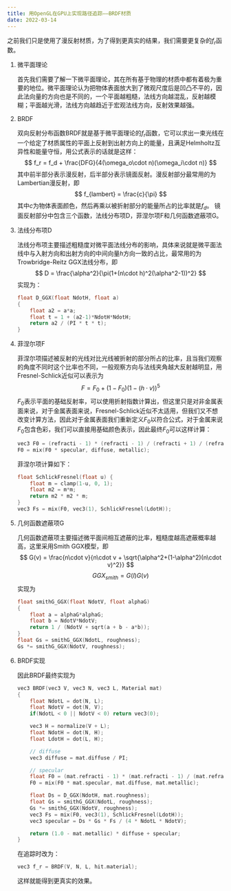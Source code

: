 ```yaml
---
title: 用OpenGL在GPU上实现路径追踪——BRDF材质
date: 2022-03-14
---
```


之前我们只是使用了漫反射材质，为了得到更真实的结果，我们需要更复杂的$f_r$函数。
1. 微平面理论

    首先我们需要了解一下微平面理论，其在所有基于物理的材质中都有着极为重要的地位。微平面理论认为把物体表面放大到了微观尺度后是凹凸不平的，因此法向量的方向也是不同的，一个平面越粗糙，法线方向越混乱，反射越模糊；平面越光滑，法线方向越趋近于宏观法线方向，反射效果越强。

2. BRDF

    双向反射分布函数BRDF就是基于微平面理论的$f_r$函数，它可以求出一束光线在一个给定了材质属性的平面上反射到出射方向上的能量，且满足Helmholtz互异性和能量守恒，用公式表示的话就是这样：
    $$
    f_r = f_d + \frac{DFG}{4(\omega_o\cdot n)(\omega_i\cdot n)}
    $$
    其中前半部分表示漫反射，后半部分表示镜面反射。漫反射部分最常用的为Lambertian漫反射，即
    $$
    f_{lambert} = \frac{c}{\pi}
    $$
    其中$c$为物体表面颜色，然后再乘以被折射部分的能量所占的比率就是$f_d$。
    镜面反射部分中包含三个函数，法线分布项D，菲涅尔项F和几何函数遮蔽项G。

3. 法线分布项D

    法线分布项主要描述粗糙度对微平面法线分布的影响，具体来说就是微平面法线中与入射方向和出射方向的中间向量$h$方向一致的占比，最常用的为Trowbridge-Reitz GGX法线分布，即
    $$
    D = \frac{\alpha^2}{\pi(1+(n\cdot h)^2(\alpha^2-1))^2}
    $$
    实现为：
    ```cpp
    float D_GGX(float NdotH, float a)
    {
        float a2 = a*a;
        float t = 1 + (a2-1)*NdotH*NdotH;
        return a2 / (PI * t * t);
    }
    ```

4. 菲涅尔项F

    菲涅尔项描述被反射的光线对比光线被折射的部分所占的比率，且当我们观察的角度不同时这个比率也不同，一般观察方向与法线夹角越大反射越明显，用Fresnel-Schlick近似可以表示为
    $$
    F = F_0 + (1-F_0)(1-(h\cdot v))^5
    $$
    $F_0$表示平面的基础反射率，可以使用折射指数计算出，但这里只是对非金属表面来说，对于金属表面来说，Fresnel-Schlick近似不太适用，但我们又不想改变计算方法，因此对于金属表面我们重新定义$F_0$以符合公式，对于金属来说$F_0$包含色彩，我们可以直接用基础颜色表示，因此最终$F_0$可以这样计算：
    ```cpp
    vec3 F0 = (refracti - 1) * (refracti - 1) / (refracti + 1) / (refracti + 1);
    F0 = mix(F0 * specular, diffuse, metallic);
    ```
    菲涅尔项计算如下：
    ```cpp
    float SchlickFresnel(float u) {
        float m = clamp(1-u, 0, 1);
        float m2 = m*m;
        return m2 * m2 * m;
    }
    vec3 Fs = mix(F0, vec3(1), SchlickFresnel(LdotH));
    ```

5. 几何函数遮蔽项G

    几何函数遮蔽项主要描述微平面间相互遮蔽的比率，粗糙度越高遮蔽概率越高，这里采用Smith GGX模型，即
    $$
    G(v) = \frac{n\cdot v}{n\cdot v + \sqrt{\alpha^2+(1-\alpha^2)(n\cdot v)^2}}
    $$
    $$
    GGX_{smith} = G(l)G(v)
    $$
    实现为
    ```cpp
    float smithG_GGX(float NdotV, float alphaG)
    {
        float a = alphaG*alphaG;
        float b = NdotV*NdotV;
        return 1 / (NdotV + sqrt(a + b - a*b));
    }
    float Gs = smithG_GGX(NdotL, roughness);
	Gs *= smithG_GGX(NdotV, roughness);
    ```

6. BRDF实现

    因此BRDF最终实现为
    ```cpp
    vec3 BRDF(vec3 V, vec3 N, vec3 L, Material mat)
    {
        float NdotL = dot(N, L);
        float NdotV = dot(N, V);
        if(NdotL < 0 || NdotV < 0) return vec3(0);

        vec3 H = normalize(V + L);
        float NdotH = dot(N, H);
        float LdotH = dot(L, H);

        // diffuse
        vec3 diffuse = mat.diffuse / PI;

        // specular
        float F0 = (mat.refracti - 1) * (mat.refracti - 1) / (mat.refracti + 1) / (mat.refracti + 1);
        F0 = mix(F0 * mat.specular, mat.diffuse, mat.metallic);

        float Ds = D_GGX(NdotH, mat.roughness);
        float Gs = smithG_GGX(NdotL, roughness);
	    Gs *= smithG_GGX(NdotV, roughness);
        vec3 Fs = mix(F0, vec3(1), SchlickFresnel(LdotH));
        vec3 specular = Ds * Gs * Fs / (4 * NdotL * NdotV);

        return (1.0 - mat.metallic) * diffuse + specular;
    }
    ```
    在追踪时改为：
    ```cpp
    vec3 f_r = BRDF(V, N, L, hit.material);
    ```
    这样就能得到更真实的效果。